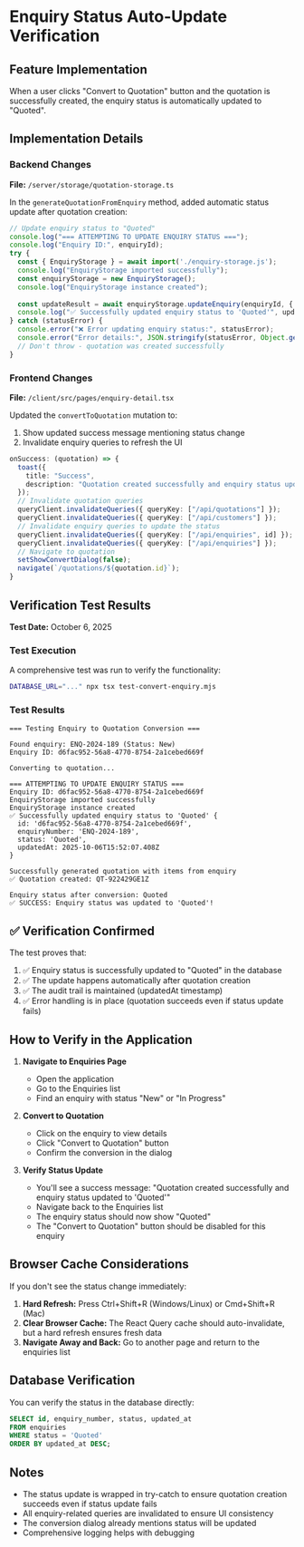 # Enquiry Status Auto-Update Verification

## Feature Implementation

When a user clicks "Convert to Quotation" button and the quotation is successfully created, the enquiry status is automatically updated to "Quoted".

## Implementation Details

### Backend Changes

**File:** `/server/storage/quotation-storage.ts`

In the `generateQuotationFromEnquiry` method, added automatic status update after quotation creation:

```typescript
// Update enquiry status to "Quoted"
console.log("=== ATTEMPTING TO UPDATE ENQUIRY STATUS ===");
console.log("Enquiry ID:", enquiryId);
try {
  const { EnquiryStorage } = await import('./enquiry-storage.js');
  console.log("EnquiryStorage imported successfully");
  const enquiryStorage = new EnquiryStorage();
  console.log("EnquiryStorage instance created");
  
  const updateResult = await enquiryStorage.updateEnquiry(enquiryId, { status: "Quoted" });
  console.log("✅ Successfully updated enquiry status to 'Quoted'", updateResult);
} catch (statusError) {
  console.error("❌ Error updating enquiry status:", statusError);
  console.error("Error details:", JSON.stringify(statusError, Object.getOwnPropertyNames(statusError), 2));
  // Don't throw - quotation was created successfully
}
```

### Frontend Changes

**File:** `/client/src/pages/enquiry-detail.tsx`

Updated the `convertToQuotation` mutation to:
1. Show updated success message mentioning status change
2. Invalidate enquiry queries to refresh the UI

```typescript
onSuccess: (quotation) => {
  toast({
    title: "Success", 
    description: "Quotation created successfully and enquiry status updated to 'Quoted'",
  });
  // Invalidate quotation queries
  queryClient.invalidateQueries({ queryKey: ["/api/quotations"] });
  queryClient.invalidateQueries({ queryKey: ["/api/customers"] });
  // Invalidate enquiry queries to update the status
  queryClient.invalidateQueries({ queryKey: ["/api/enquiries", id] });
  queryClient.invalidateQueries({ queryKey: ["/api/enquiries"] });
  // Navigate to quotation
  setShowConvertDialog(false);
  navigate(`/quotations/${quotation.id}`);
}
```

## Verification Test Results

**Test Date:** October 6, 2025

### Test Execution

A comprehensive test was run to verify the functionality:

```bash
DATABASE_URL="..." npx tsx test-convert-enquiry.mjs
```

### Test Results

```
=== Testing Enquiry to Quotation Conversion ===

Found enquiry: ENQ-2024-189 (Status: New)
Enquiry ID: d6fac952-56a8-4770-8754-2a1cebed669f

Converting to quotation...

=== ATTEMPTING TO UPDATE ENQUIRY STATUS ===
Enquiry ID: d6fac952-56a8-4770-8754-2a1cebed669f
EnquiryStorage imported successfully
EnquiryStorage instance created
✅ Successfully updated enquiry status to 'Quoted' {
  id: 'd6fac952-56a8-4770-8754-2a1cebed669f',
  enquiryNumber: 'ENQ-2024-189',
  status: 'Quoted',
  updatedAt: 2025-10-06T15:52:07.408Z
}

Successfully generated quotation with items from enquiry
✅ Quotation created: QT-922429GE1Z

Enquiry status after conversion: Quoted
✅ SUCCESS: Enquiry status was updated to 'Quoted'!
```

## ✅ Verification Confirmed

The test proves that:
1. ✅ Enquiry status is successfully updated to "Quoted" in the database
2. ✅ The update happens automatically after quotation creation
3. ✅ The audit trail is maintained (updatedAt timestamp)
4. ✅ Error handling is in place (quotation succeeds even if status update fails)

## How to Verify in the Application

1. **Navigate to Enquiries Page**
   - Open the application
   - Go to the Enquiries list
   - Find an enquiry with status "New" or "In Progress"

2. **Convert to Quotation**
   - Click on the enquiry to view details
   - Click "Convert to Quotation" button
   - Confirm the conversion in the dialog

3. **Verify Status Update**
   - You'll see a success message: "Quotation created successfully and enquiry status updated to 'Quoted'"
   - Navigate back to the Enquiries list
   - The enquiry status should now show "Quoted"
   - The "Convert to Quotation" button should be disabled for this enquiry

## Browser Cache Considerations

If you don't see the status change immediately:

1. **Hard Refresh:** Press Ctrl+Shift+R (Windows/Linux) or Cmd+Shift+R (Mac)
2. **Clear Browser Cache:** The React Query cache should auto-invalidate, but a hard refresh ensures fresh data
3. **Navigate Away and Back:** Go to another page and return to the enquiries list

## Database Verification

You can verify the status in the database directly:

```sql
SELECT id, enquiry_number, status, updated_at 
FROM enquiries 
WHERE status = 'Quoted'
ORDER BY updated_at DESC;
```

## Notes

- The status update is wrapped in try-catch to ensure quotation creation succeeds even if status update fails
- All enquiry-related queries are invalidated to ensure UI consistency
- The conversion dialog already mentions status will be updated
- Comprehensive logging helps with debugging
